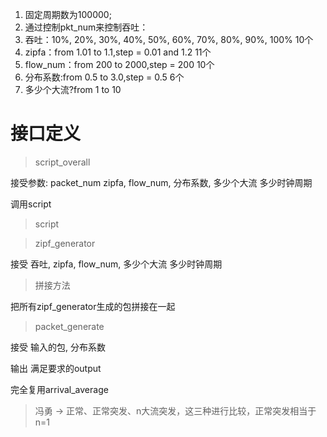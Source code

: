 1. 固定周期数为100000;
2. 通过控制pkt_num来控制吞吐：
3. 吞吐：10%, 20%, 30%, 40%, 50%, 60%, 70%, 80%, 90%, 100%
    10个
4. zipfa：from 1.01 to 1.1,step = 0.01 and 1.2
    11个
5. flow_num：from 200 to 2000,step = 200
    10个
6. 分布系数:from 0.5 to 3.0,step = 0.5
    6个
7. 多少个大流?from 1  to 10

# 接口定义
> script_overall

接受参数:
packet_num
zipfa,
flow_num,
分布系数,
多少个大流
多少时钟周期

调用script
> script

> zipf_generator
  
接受
吞吐,
zipfa,
flow_num,
多少个大流
多少时钟周期

> 拼接方法

把所有zipf_generator生成的包拼接在一起


> packet_generate

接受
输入的包,
分布系数

输出
满足要求的output

完全复用arrival_average

> 冯勇 ->
正常、正常突发、n大流突发，这三种进行比较，正常突发相当于n=1